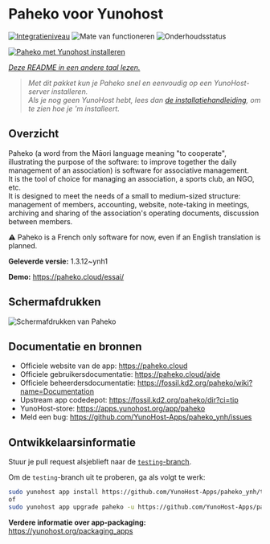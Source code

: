 <!--
NB: Deze README is automatisch gegenereerd door <https://github.com/YunoHost/apps/tree/master/tools/readme_generator>
Hij mag NIET handmatig aangepast worden.
-->

# Paheko voor Yunohost

[![Integratieniveau](https://dash.yunohost.org/integration/paheko.svg)](https://ci-apps.yunohost.org/ci/apps/paheko/) ![Mate van functioneren](https://ci-apps.yunohost.org/ci/badges/paheko.status.svg) ![Onderhoudsstatus](https://ci-apps.yunohost.org/ci/badges/paheko.maintain.svg)

[![Paheko met Yunohost installeren](https://install-app.yunohost.org/install-with-yunohost.svg)](https://install-app.yunohost.org/?app=paheko)

*[Deze README in een andere taal lezen.](./ALL_README.md)*

> *Met dit pakket kun je Paheko snel en eenvoudig op een YunoHost-server installeren.*  
> *Als je nog geen YunoHost hebt, lees dan [de installatiehandleiding](https://yunohost.org/install), om te zien hoe je 'm installeert.*

## Overzicht

Paheko (a word from the Māori language meaning "to cooperate", illustrating the purpose of the software: to improve together the daily management of an association) is software for associative management.  
It is the tool of choice for managing an association, a sports club, an NGO, etc.  
It is designed to meet the needs of a small to medium-sized structure: management of members, accounting, website, note-taking in meetings, archiving and sharing of the association's operating documents, discussion between members.

⚠️ Paheko is a French only software for now, even if an English translation is planned.


**Geleverde versie:** 1.3.12~ynh1

**Demo:** <https://paheko.cloud/essai/>

## Schermafdrukken

![Schermafdrukken van Paheko](./doc/screenshots/screenshot.png)

## Documentatie en bronnen

- Officiele website van de app: <https://paheko.cloud>
- Officiele gebruikersdocumentatie: <https://paheko.cloud/aide>
- Officiele beheerdersdocumentatie: <https://fossil.kd2.org/paheko/wiki?name=Documentation>
- Upstream app codedepot: <https://fossil.kd2.org/paheko/dir?ci=tip>
- YunoHost-store: <https://apps.yunohost.org/app/paheko>
- Meld een bug: <https://github.com/YunoHost-Apps/paheko_ynh/issues>

## Ontwikkelaarsinformatie

Stuur je pull request alsjeblieft naar de [`testing`-branch](https://github.com/YunoHost-Apps/paheko_ynh/tree/testing).

Om de `testing`-branch uit te proberen, ga als volgt te werk:

```bash
sudo yunohost app install https://github.com/YunoHost-Apps/paheko_ynh/tree/testing --debug
of
sudo yunohost app upgrade paheko -u https://github.com/YunoHost-Apps/paheko_ynh/tree/testing --debug
```

**Verdere informatie over app-packaging:** <https://yunohost.org/packaging_apps>
